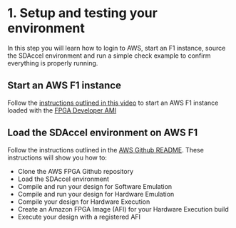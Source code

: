 # 1. Setup and testing your environment

In this step you will learn how to login to AWS, start an F1 instance, source the SDAccel environment and run a simple check example to confirm everything is properly running.

## Start an AWS F1 instance
Follow the [instructions outlined in this video](https://www.xilinx.com/video/software/introduction-to-amazon-ec2-f1.html) to start an AWS F1 instance loaded with the [FPGA Developer AMI](https://aws.amazon.com/marketplace/pp/B06VVYBLZZ)

## Load the SDAccel environment on AWS F1
Follow the instructions outlined in the [AWS Github README](https://github.com/aws/aws-fpga-preview/blob/master/sdk/SDAccel/README.md). 
These instructions will show you how to:
- Clone the AWS FPGA Github repository
- Load the SDAccel environment
- Compile and run your design for Software Emulation
- Compile and run your design for Hardware Emulation
- Compile your design for Hardware Execution
- Create an Amazon FPGA Image (AFI) for your Hardware Execution build
- Execute your design with a registered AFI


